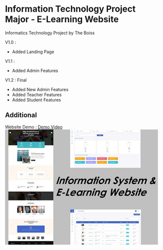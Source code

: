 # Information Technology Project Major - E-Learning Website
Informatics Technology Project by The Boiss


V1.0 :
- Added Landing Page

V1.1 :
- Added Admin Features

V1.2 : Final
- Added New Admin Features
- Added Teacher Features
- Added Student Features

## Additional
Website Demo : [Demo Video](https://drive.google.com/file/d/1I_YW5s6fpMEkpsGk8jB7YuKIt22WmR0s/view?usp=sharing) </br>
<img src="portfolio-2.jpg">

